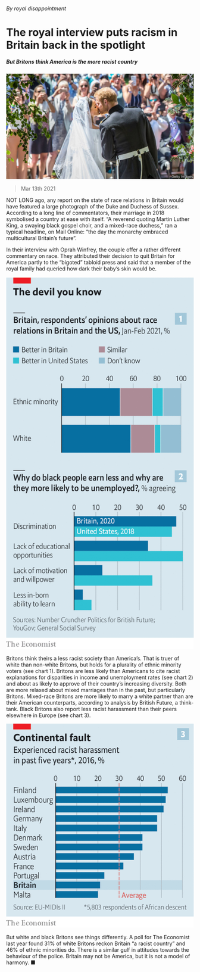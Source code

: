###### By royal disappointment

# The royal interview puts racism in Britain back in the spotlight 

##### But Britons think America is the more racist country 

![image](images/20210313_brp502.jpg) 

> Mar 13th 2021 


NOT LONG ago, any report on the state of race relations in Britain would have featured a large photograph of the Duke and Duchess of Sussex. According to a long line of commentators, their marriage in 2018 symbolised a country at ease with itself. “A reverend quoting Martin Luther King, a swaying black gospel choir, and a mixed-race duchess,” ran a typical headline, on Mail Online: “the day the monarchy embraced multicultural Britain’s future”.


In their interview with Oprah Winfrey, the couple offer a rather different commentary on race. They attributed their decision to quit Britain for America partly to the “bigoted” tabloid press and said that a member of the royal family had queried how dark their baby’s skin would be.

![image](images/20210313_brc122.png) 



Britons think theirs a less racist society than America’s. That is truer of white than non-white Britons, but holds for a plurality of ethnic minority voters (see chart 1). Britons are less likely than Americans to cite racist explanations for disparities in income and unemployment rates (see chart 2) and about as likely to approve of their country’s increasing diversity. Both are more relaxed about mixed marriages than in the past, but particularly Britons. Mixed-race Britons are more likely to marry a white partner than are their American counterparts, according to analysis by British Future, a think-tank. Black Britons also report less racist harassment than their peers elsewhere in Europe (see chart 3).


![image](images/20210313_BRC124.png) 



But white and black Britons see things differently. A poll for The Economist last year found 31% of white Britons reckon Britain “a racist country” and 46% of ethnic minorities do. There is a similar gulf in attitudes towards the behaviour of the police. Britain may not be America, but it is not a model of harmony. ■

